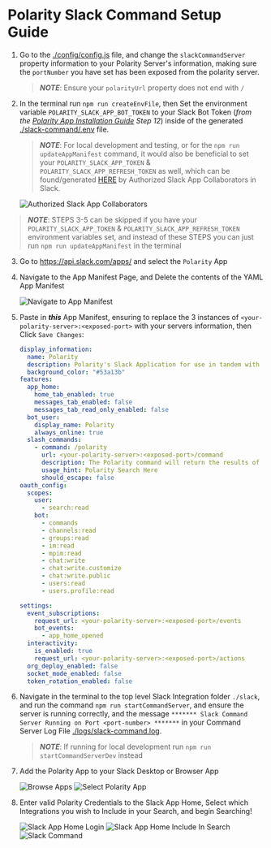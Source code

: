 # Polarity Slack Command Setup Guide

1. Go to the [./config/config.js](./config/config.js) file, and change the `slackCommandServer` property information to your Polarity Server's information, making sure the `portNumber` you have set has been exposed from the polarity server.
    > ***NOTE***: Ensure your `polarityUrl` property does not end with `/`


2. In the terminal run `npm run createEnvFile`, then Set the environment variable `POLARITY_SLACK_APP_BOT_TOKEN` to your Slack Bot Token (_from the [Polarity App Installation Guide](./AddSlackAppToWorkspace.md) Step 12_) inside of the generated [./slack-command/.env](./slack-command/.env) file.  
   > ***NOTE***: For local development and testing, or for the `npm run updateAppManifest` command, it would also be beneficial to set your `POLARITY_SLACK_APP_TOKEN` & `POLARITY_SLACK_APP_REFRESH_TOKEN` as well, which can be found/generated [HERE](https://api.slack.com/authentication/config-tokens) by Authorized Slack App Collaborators in Slack.
   <div>
      <img alt="Authorized Slack App Collaborators" src="./assets/app-collaborators.png">
    </div>
   
> ***NOTE***: STEPS 3-5 can be skipped if you have your  `POLARITY_SLACK_APP_TOKEN` & `POLARITY_SLACK_APP_REFRESH_TOKEN` environment variables set, and instead of these STEPS you can just run `npm run updateAppManifest` in the terminal

3. Go to https://api.slack.com/apps/ and select the `Polarity` App

4. Navigate to the App Manifest Page, and Delete the contents of the YAML App Manifest
    <div>
      <img alt="Navigate to App Manifest" src="./assets/navigate-to-app-manifest.png">
    </div>

5. Paste in ***this*** App Manifest, ensuring to replace the 3 instances of `<your-polarity-server>:<exposed-port>` with your servers information, then Click `Save Changes`:
    ```yaml
    display_information:
      name: Polarity
      description: Polarity's Slack Application for use in tandem with our Polarity Slack Integration.
      background_color: "#53a13b"
    features:
      app_home:
        home_tab_enabled: true
        messages_tab_enabled: false
        messages_tab_read_only_enabled: false
      bot_user:
        display_name: Polarity
        always_online: true
      slash_commands: 
        - command: /polarity
          url: <your-polarity-server>:<exposed-port>/command
          description: The Polarity command will return the results of a search to the Overlay
          usage_hint: Polarity Search Here
          should_escape: false
    oauth_config:
      scopes:
        user:
          - search:read
        bot:
          - commands
          - channels:read
          - groups:read
          - im:read
          - mpim:read
          - chat:write
          - chat:write.customize
          - chat:write.public
          - users:read
          - users.profile:read

    settings:
      event_subscriptions:
        request_url: <your-polarity-server>:<exposed-port>/events
        bot_events:
          - app_home_opened
      interactivity:
        is_enabled: true
        request_url: <your-polarity-server>:<exposed-port>/actions
      org_deploy_enabled: false
      socket_mode_enabled: false
      token_rotation_enabled: false
    ```

6. Navigate in the terminal to the top level Slack Integration folder `./slack`, and run the command `npm run startCommandServer`, and ensure the server is running correctly, and the message `******* Slack Command Server Running on Port <port-number> *******` in your Command Server Log File [./logs/slack-command.log](./logs/slack-command.log).
    > ***NOTE***: If running for local development run `npm run startCommandServerDev` instead

7. Add the Polarity App to your Slack Desktop or Browser App
    <div>
      <img alt="Browse Apps" src="./assets/browse-apps.png">
      <img alt="Select Polarity App" src="./assets/select-polarity-app.png">
    </div>

8. Enter valid Polarity Credentials to the Slack App Home, Select which Integrations you wish to Include in your Search, and begin Searching!
    <div>
      <img alt="Slack App Home Login" src="./assets/slack-app-home.png">
      <img alt="Slack App Home Include In Search" src="./assets/select-include-in-search.png">
      <img alt="Slack Command" src="./assets/slack-command.png">
    </div>
